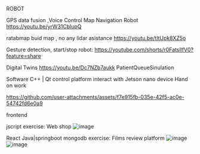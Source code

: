 ROBOT 

GPS data fusion ,Voice Control Map Navigation Robot
https://youtu.be/yrW31CblupQ  

ratabmap buid map , no any lidar asistance 
https://youtu.be/tltUpk8XZ5o

Gesture detection, start/stop robot:
https://youtube.com/shorts/r0FatsllfV0?feature=share

Digital Twins
https://youtu.be/Dc7NZb7aukk  PatientQueueSinulation


Software
C++ | Qt control platform  interact with Jetson nano device   Hand on work

https://github.com/user-attachments/assets/f7e915fb-035e-42f5-ac0e-54742fd6e0a9

frontend

jscript  exercise: Web shop
![image](https://github.com/user-attachments/assets/be1f31ca-5935-419e-812f-ea7335ef770a)

React Java|springboot  mongodb   exercise: Films review platform
![image](https://github.com/user-attachments/assets/dfd85ea0-57f2-4994-bb22-4049233a35da)
![image](https://github.com/user-attachments/assets/e6366654-4a66-4c46-a4e0-5fea02e5fbdc)




